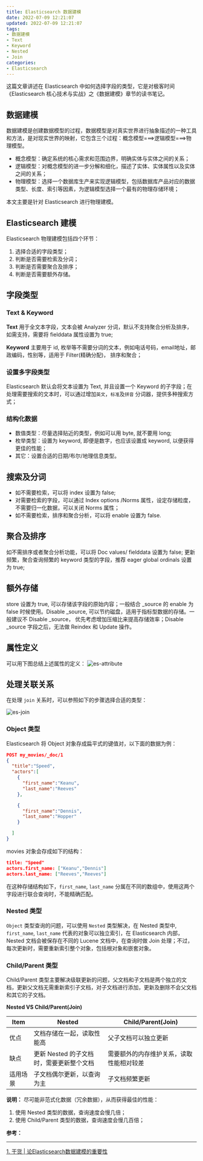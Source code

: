 ```yaml
---
title: Elasticsearch 数据建模
date: 2022-07-09 12:21:07
updated: 2022-07-09 12:21:07
tags:
- 数据建模
- Text
- Keyword
- Nested
- Join
categories:
- Elasticsearch
---
```


这篇文章讲述在 Elasticsearch 中如何选择字段的类型，它是对极客时间《Elasticsearch 核心技术与实战》之《数据建模》章节的读书笔记。

<!-- more -->

## 数据建模

数据建模是创建数据模型的过程，数据模型是对真实世界进行抽象描述的一种工具和方法，是对现实世界的映射，它包含三个过程：概念模型===>逻辑模型===>物理模型。

- 概念模型：确定系统的核心需求和范围边界，明确实体与实体之间的关系；
- 逻辑模型：对概念模型的进一步分解和细化，描述了实体、实体属性以及实体之间的关系；
- 物理模型：选择一个数据库生产来实现逻辑模型，包括数据库产品对应的数据类型、长度、索引等因素，为逻辑模型选择一个最有的物理存储环境；

本文主要是针对 Elasticsearch 进行物理建模。

## Elasticsearch 建模

Elasticsearch 物理建模包括四个环节：
1. 选择合适的字段类型；
2. 判断是否需要检索及分词；
3. 判断是否需要聚合及排序；
4. 判断是否需要额外存储。

## 字段类型 

### Text & Keyword

**Text**
用于全文本字段，文本会被 Analyzer 分词，默认不支持聚合分析及排序，如需支持，需要将 fielddata 属性设置为 true;

**Keyword**
主要用于 id, 枚举等不需要分词的文本，例如电话号码，email地址，邮政编码，性别等，适用于 Filter(精确分配)， 排序和聚合；

### 设置多字段类型

Elasticsearch 默认会将文本设置为 Text, 并且设置一个 Keyword 的子字段；在处理需要搜索的文本时，可以通过增加`英文`，`标准`及`拼音` 分词器，提供多种搜索方式；

### 结构化数据

- 数值类型：尽量选择贴近的类型，例如可以用 byte, 就不要用 long;
- 枚举类型：设置为 keyword, 即便是数字，也应该设置成 keyword, 以便获得更佳的性能；
- 其它：设置合适的日期/布尔/地理信息类型。

## 搜索及分词

- 如不需要检索，可以将 index 设置为 false; 
- 对需要检索的字段，可以通过 Index options /Norms 属性，设定存储粒度，不需要归一化数据，可以关闭 Norms 属性；
- 如不需要检索，排序和聚合分析，可以将 enable 设置为 false.


## 聚合及排序

如不需排序或者聚合分析功能，可以将 Doc values/ fielddata 设置为 false; 更新频繁，聚合查询频繁的 keyword 类型的字段，推荐 eager global ordinals 设置为 true; 

## 额外存储

store 设置为 true, 可以存储该字段的原始内容；一般结合 _source 的 enable 为 false 时候使用。Disable _source, 可以节约磁盘，适用于指标型数据的存储。一般建议不 Disable _source， 优先考虑增加压缩比来提高存储效率；Disable _source 字段之后，无法做 Reindex 和 Update 操作。

## 属性定义

可以用下图总结上述属性的定义：
![es-attribute](/images/es/es-attribute.jpg "es-attribute")

## 处理关联关系

在处理 `join` 关系时，可以参照如下的步骤选择合适的类型：

![es-join](/images/es/es-join.jpg "es-join")

### Object 类型

Elasticsearch 将 Object 对象存成扁平式的键值对，以下面的数据为例：

```json
POST my_movies/_doc/1
{
  "title":"Speed",
  "actors":[
    {
      "first_name":"Keanu",
      "last_name":"Reeves"
    },

    {
      "first_name":"Dennis",
      "last_name":"Hopper"
    }

  ]
}
```

movies 对象会存成如下的结构：
```json
title: "Speed"
actors.first_name: ["Keanu","Dennis"]
actors.last_name: ["Reeves","Reeves"]
```

在这种存储结构如下，`first_name`, `last_name` 分属在不同的数组中，使用这两个字段进行联合查询时，不能精确匹配。

### Nested 类型

`Object` 类型查询的问题，可以使用 `Nested` 类型解决，在 Nested 类型中, `first_name`, `last_name` 代表的对象可以独立索引，在 Elasticsearch 内部，Nested 文档会被保存在不同的 Lucene 文档中，在查询时做 Join 处理；不过，每次更新时，需要重新索引整个对象，包括根对象和嵌套对象。

### Child/Parent 类型

Child/Parent 类型主要解决级联更新的问题，父文档和子文档是两个独立的文档，更新父文档无需重新索引子文档，对子文档进行添加，更新及删除不会父文档和其它的子文档。

**Nested VS Child/Parent(Join)**

| Item | Nested | Child/Parent(Join) |
| ----------- | ----------- | ----------- |
| 优点      | 文档存储在一起，读取性能高       | 父子文档可以独立更新       |
| 缺点   | 更新 Nested 的子文档时，需要更新整个文档        | 需要额外的内存维护关系，读取性能相对较差       |
| 适用场景   | 子文档偶尔更新，以查询为主        | 子文档频繁更新       |

**说明：**
尽可能非范式化数据（冗余数据），从而获得最佳的性能：
1. 使用 Nested 类型的数据，查询速度会慢几倍；
2. 使用 Child/Parent 类型的数据，查询速度会慢几百倍；

**参考：**

----
[1]:https://mp.weixin.qq.com/s/LXhE-D0FlT_hOns1s1rBmg

[1. 干货 | 论Elasticsearch数据建模的重要性][1]
